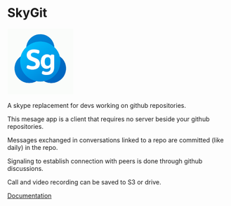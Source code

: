 # SkyGit

<img src="images/skygit_logo.png" alt="SkyGit Logo" width="150"/>

A skype replacement for devs working on github repositories.

This mesage app is a client that requires no server beside your github repositories.

Messages exchanged in conversations linked to a repo are committed (like daily) in the repo.

Signaling to establish connection with peers is done through github discussions.

Call and video recording can be saved to S3 or drive.

[Documentation](doc/README.md)